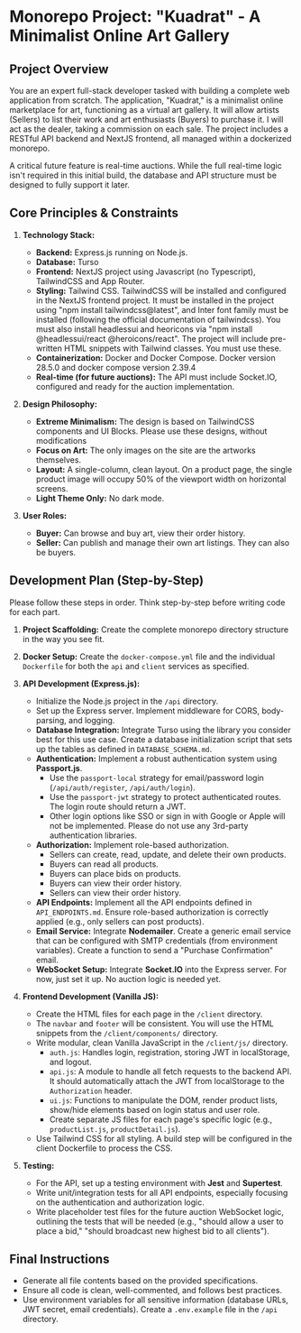# Monorepo Project: "Kuadrat" - A Minimalist Online Art Gallery

## Project Overview

You are an expert full-stack developer tasked with building a complete web application from scratch. The application, "Kuadrat," is a minimalist online marketplace for art, functioning as a virtual art gallery. It will allow artists (Sellers) to list their work and art enthusiasts (Buyers) to purchase it. I will act as the dealer, taking a commission on each sale. The project includes a RESTful API backend and NextJS frontend, all managed within a dockerized monorepo.

A critical future feature is real-time auctions. While the full real-time logic isn't required in this initial build, the database and API structure must be designed to fully support it later.

## Core Principles & Constraints

1.  **Technology Stack:**
    * **Backend:** Express.js running on Node.js.
    * **Database:** Turso
    * **Frontend:** NextJS project using Javascript (no Typescript), TailwindCSS and App Router.
    * **Styling:** Tailwind CSS. TailwindCSS will be installed and configured in the NextJS frontend project. It must be installed in the project using "npm install tailwindcss@latest", and Inter font family must be installed (following the official documentation of tailwindcss). You must also install headlessui and heoricons via "npm install @headlessui/react @heroicons/react". The project will include pre-written HTML snippets with Tailwind classes. You must use these.
    * **Containerization:** Docker and Docker Compose. Docker version 28.5.0 and docker compose version 2.39.4
    * **Real-time (for future auctions):** The API must include Socket.IO, configured and ready for the auction implementation.

2.  **Design Philosophy:**
    * **Extreme Minimalism:** The design is based on TailwindCSS components and UI Blocks. Please use these designs, without modifications
    * **Focus on Art:** The only images on the site are the artworks themselves.
    * **Layout:** A single-column, clean layout. On a product page, the single product image will occupy 50% of the viewport width on horizontal screens.
    * **Light Theme Only:** No dark mode.

3.  **User Roles:**
    * **Buyer:** Can browse and buy art, view their order history.
    * **Seller:** Can publish and manage their own art listings. They can also be buyers.

## Development Plan (Step-by-Step)

Please follow these steps in order. Think step-by-step before writing code for each part.

1.  **Project Scaffolding:** Create the complete monorepo directory structure in the way you see fit.
2.  **Docker Setup:** Create the `docker-compose.yml` file and the individual `Dockerfile` for both the `api` and `client` services as specified.
3.  **API Development (Express.js):**
    * Initialize the Node.js project in the `/api` directory.
    * Set up the Express server. Implement middleware for CORS, body-parsing, and logging.
    * **Database Integration:** Integrate Turso using the library you consider best for this use case. Create a database initialization script that sets up the tables as defined in `DATABASE_SCHEMA.md`.
    * **Authentication:** Implement a robust authentication system using **Passport.js**.
        * Use the `passport-local` strategy for email/password login (`/api/auth/register`, `/api/auth/login`).
        * Use the `passport-jwt` strategy to protect authenticated routes. The login route should return a JWT.
        * Other login options like SSO or sign in with Google or Apple will not be implemented. Please do not use any 3rd-party authentication libraries.
    * **Authorization:** Implement role-based authorization.
        * Sellers can create, read, update, and delete their own products.
        * Buyers can read all products.
        * Buyers can place bids on products.
        * Buyers can view their order history.
        * Sellers can view their order history.
    * **API Endpoints:** Implement all the API endpoints defined in `API_ENDPOINTS.md`. Ensure role-based authorization is correctly applied (e.g., only sellers can post products).
    * **Email Service:** Integrate **Nodemailer**. Create a generic email service that can be configured with SMTP credentials (from environment variables). Create a function to send a "Purchase Confirmation" email.
    * **WebSocket Setup:** Integrate **Socket.IO** into the Express server. For now, just set it up. No auction logic is needed yet.
4.  **Frontend Development (Vanilla JS):**
    * Create the HTML files for each page in the `/client` directory.
    * The `navbar` and `footer` will be consistent. You will use the HTML snippets from the `/client/components/` directory.
    * Write modular, clean Vanilla JavaScript in the `/client/js/` directory.
        * `auth.js`: Handles login, registration, storing JWT in localStorage, and logout.
        * `api.js`: A module to handle all fetch requests to the backend API. It should automatically attach the JWT from localStorage to the `Authorization` header.
        * `ui.js`: Functions to manipulate the DOM, render product lists, show/hide elements based on login status and user role.
        * Create separate JS files for each page's specific logic (e.g., `productList.js`, `productDetail.js`).
    * Use Tailwind CSS for all styling. A build step will be configured in the client Dockerfile to process the CSS.

5.  **Testing:**
    * For the API, set up a testing environment with **Jest** and **Supertest**.
    * Write unit/integration tests for all API endpoints, especially focusing on the authentication and authorization logic.
    * Write placeholder test files for the future auction WebSocket logic, outlining the tests that will be needed (e.g., "should allow a user to place a bid," "should broadcast new highest bid to all clients").

## Final Instructions

* Generate all file contents based on the provided specifications.
* Ensure all code is clean, well-commented, and follows best practices.
* Use environment variables for all sensitive information (database URLs, JWT secret, email credentials). Create a `.env.example` file in the `/api` directory.
